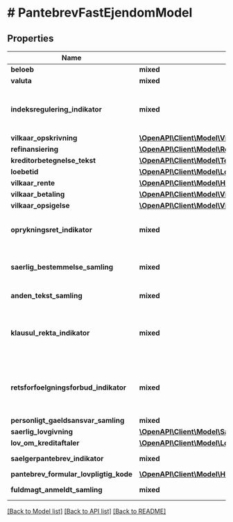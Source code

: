 # # PantebrevFastEjendomModel

## Properties

Name | Type | Description | Notes
------------ | ------------- | ------------- | -------------
**beloeb** | **mixed** | Hovedstolen for et lån. |
**valuta** | **mixed** | ISO 4217 valutakode. | [optional]
**indeksregulering_indikator** | **mixed** | Angiver om hovedstol og restgaeld paa en haeftelse er indeksreguleret og svarer til saerlige laanevilkaar for indeksregulering. |
**vilkaar_opskrivning** | [**\OpenAPI\Client\Model\VilkaarOpskrivningModel**](VilkaarOpskrivningModel.md) |  | [optional]
**refinansiering** | [**\OpenAPI\Client\Model\RefinansieringModel**](RefinansieringModel.md) |  | [optional]
**kreditorbetegnelse_tekst** | [**\OpenAPI\Client\Model\TekstGruppeNestedModel**](TekstGruppeNestedModel.md) |  | [optional]
**loebetid** | [**\OpenAPI\Client\Model\LoebetidNestedModel**](LoebetidNestedModel.md) |  | [optional]
**vilkaar_rente** | [**\OpenAPI\Client\Model\HaeftelseVilkaarRenteModel**](HaeftelseVilkaarRenteModel.md) |  |
**vilkaar_betaling** | [**\OpenAPI\Client\Model\VilkaarBetalingModel**](VilkaarBetalingModel.md) |  | [optional]
**vilkaar_opsigelse** | [**\OpenAPI\Client\Model\VilkaarOpsigelseModel**](VilkaarOpsigelseModel.md) |  | [optional]
**oprykningsret_indikator** | **mixed** | True angiver at haeftelsen er med oprykningsret. False angiver at automatisk oprykningsret er fravalgt. |
**saerlig_bestemmelse_samling** | **mixed** | Samling af saerlige bestemmelser og individuelle vilkaar som anvendes i haeftelser | [optional]
**anden_tekst_samling** | **mixed** | Samling af anden tekst som anvendes i haeftelser | [optional]
**klausul_rekta_indikator** | **mixed** | Angiver om hæftelsen har eller ikke har rektaklausul. True angiver at haeftelsen har rektaklausul. False angiver at haeftelsen ikke har rektaklausul. |
**retsforfoelgningsforbud_indikator** | **mixed** | Angiver om der er forbud mod retsforfølgning i forbindelse med hæftelsen. Resulterer i teksten Dette pantebrev kan ikke gøres til genstand for individuel retsforfølgning. |
**personligt_gaeldsansvar_samling** | **mixed** | PersonligtGaeldsansvarSamling | [optional]
**saerlig_lovgivning** | [**\OpenAPI\Client\Model\SaerligLovgivningModel**](SaerligLovgivningModel.md) |  | [optional]
**lov_om_kreditaftaler** | [**\OpenAPI\Client\Model\LovOmKreditaftalerModel**](LovOmKreditaftalerModel.md) |  |
**saelgerpantebrev_indikator** | **mixed** | Angivelse af om et pantebrev er et sælgerpantebrev |
**pantebrev_formular_lovpligtig_kode** | [**\OpenAPI\Client\Model\HaeftelsePantebrevFormularLovpligtigKodeEnum**](HaeftelsePantebrevFormularLovpligtigKodeEnum.md) |  | [optional]
**fuldmagt_anmeldt_samling** | **mixed** | Samling af anmeldte fuldmagter. | [optional]

[[Back to Model list]](../../README.md#models) [[Back to API list]](../../README.md#endpoints) [[Back to README]](../../README.md)
